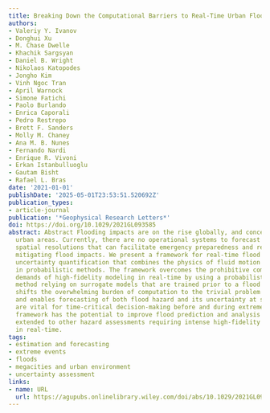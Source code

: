 ```yaml
---
title: Breaking Down the Computational Barriers to Real-Time Urban Flood Forecasting
authors:
- Valeriy Y. Ivanov
- Donghui Xu
- M. Chase Dwelle
- Khachik Sargsyan
- Daniel B. Wright
- Nikolaos Katopodes
- Jongho Kim
- Vinh Ngoc Tran
- April Warnock
- Simone Fatichi
- Paolo Burlando
- Enrica Caporali
- Pedro Restrepo
- Brett F. Sanders
- Molly M. Chaney
- Ana M. B. Nunes
- Fernando Nardi
- Enrique R. Vivoni
- Erkan Istanbulluoglu
- Gautam Bisht
- Rafael L. Bras
date: '2021-01-01'
publishDate: '2025-05-01T23:53:51.520692Z'
publication_types:
- article-journal
publication: '*Geophysical Research Letters*'
doi: https://doi.org/10.1029/2021GL093585
abstract: Abstract Flooding impacts are on the rise globally, and concentrated in
  urban areas. Currently, there are no operational systems to forecast flooding at
  spatial resolutions that can facilitate emergency preparedness and response actions
  mitigating flood impacts. We present a framework for real-time flood modeling and
  uncertainty quantification that combines the physics of fluid motion with advances
  in probabilistic methods. The framework overcomes the prohibitive computational
  demands of high-fidelity modeling in real-time by using a probabilistic learning
  method relying on surrogate models that are trained prior to a flood event. This
  shifts the overwhelming burden of computation to the trivial problem of data storage,
  and enables forecasting of both flood hazard and its uncertainty at scales that
  are vital for time-critical decision-making before and during extreme events. The
  framework has the potential to improve flood prediction and analysis and can be
  extended to other hazard assessments requiring intense high-fidelity computations
  in real-time.
tags:
- estimation and forecasting
- extreme events
- floods
- megacities and urban environment
- uncertainty assessment
links:
- name: URL
  url: https://agupubs.onlinelibrary.wiley.com/doi/abs/10.1029/2021GL093585
---
```

